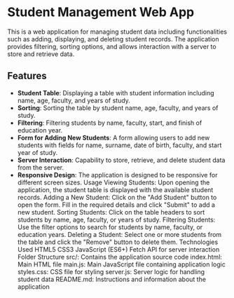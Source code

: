 # Student Management Web App

This is a web application for managing student data including functionalities such as adding, displaying, and deleting student records. The application provides filtering, sorting options, and allows interaction with a server to store and retrieve data.

## Features

- **Student Table**: Displaying a table with student information including name, age, faculty, and years of study.
- **Sorting**: Sorting the table by student name, age, faculty, and years of study.
- **Filtering**: Filtering students by name, faculty, start, and finish of education year.
- **Form for Adding New Students**: A form allowing users to add new students with fields for name, surname, date of birth, faculty, and start year of study.
- **Server Interaction**: Capability to store, retrieve, and delete student data from the server.
- **Responsive Design**: The application is designed to be responsive for different screen sizes.
Usage
Viewing Students: Upon opening the application, the student table is displayed with the available student records.
Adding a New Student: Click on the "Add Student" button to open the form. Fill in the required details and click "Submit" to add a new student.
Sorting Students: Click on the table headers to sort students by name, age, faculty, or years of study.
Filtering Students: Use the filter options to search for students by name, faculty, or education years.
Deleting a Student: Select one or more students from the table and click the "Remove" button to delete them.
Technologies Used
HTML5
CSS3
JavaScript (ES6+)
Fetch API for server interaction
Folder Structure
src/: Contains the application source code
index.html: Main HTML file
main.js: Main JavaScript file containing application logic
styles.css: CSS file for styling
server.js: Server logic for handling student data
README.md: Instructions and information about the application
